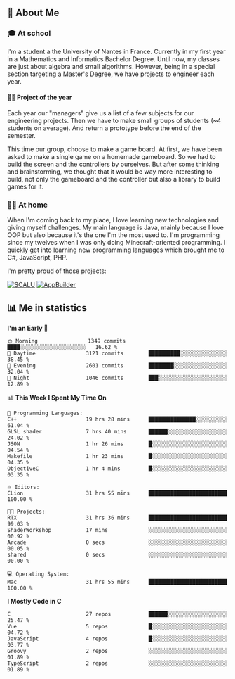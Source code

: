 ## 👀 About Me

### 🎓 At school

I'm a student a the University of Nantes in France. Currently in my first year in a Mathematics and Informatics Bachelor Degree. Until now, my classes are just about algebra and small algorithms. However, being in a special section targeting a Master's Degree, we have projects to engineer each year. 

#### 🔧🔬 Project of the year

Each year our "managers" give us a list of a few subjects for our engineering projects. Then we have to make small groups of students (~4 students on average). And return a prototype before the end of the semester.

This time our group, choose to make a game board. At first, we have been asked to make a single game on a homemade gameboard. So we had to build the screen and the controllers by ourselves. 
But after some thinking and brainstorming, we thought that it would be way more interesting to build, not only the gameboard and the controller but also a library to build games for it.

### 👨‍💻 At home

When I'm coming back to my place, I love learning new technologies and giving myself challenges. My main language is Java, mainly because I love OOP but also because it's the one I'm the most used to. I'm programming since my twelves when I was only doing Minecraft-oriented programming.  I quickly get into learning new programming languages which brought me to C#, JavaScript, PHP. 

I'm pretty proud of those projects:

[![SCALU](https://github-readme-stats.vercel.app/api/pin?username=renardfute&repo=SCALU)](https://github.com/renardfute/scalu)
[![AppBuilder](https://github-readme-stats.vercel.app/api/pin?username=pulsedev2&repo=AppBuilder)](https://github.com/pulsedev2/AppBuilder)

## 📊 Me in statistics
<!--START_SECTION:waka-->
**I'm an Early 🐤** 

```text
🌞 Morning                1349 commits        ████░░░░░░░░░░░░░░░░░░░░░   16.62 % 
🌆 Daytime                3121 commits        ██████████░░░░░░░░░░░░░░░   38.45 % 
🌃 Evening                2601 commits        ████████░░░░░░░░░░░░░░░░░   32.04 % 
🌙 Night                  1046 commits        ███░░░░░░░░░░░░░░░░░░░░░░   12.89 % 
```


📊 **This Week I Spent My Time On** 

```text
💬 Programming Languages: 
C++                      19 hrs 28 mins      ███████████████░░░░░░░░░░   61.04 % 
GLSL shader              7 hrs 40 mins       ██████░░░░░░░░░░░░░░░░░░░   24.02 % 
JSON                     1 hr 26 mins        █░░░░░░░░░░░░░░░░░░░░░░░░   04.54 % 
Makefile                 1 hr 23 mins        █░░░░░░░░░░░░░░░░░░░░░░░░   04.35 % 
ObjectiveC               1 hr 4 mins         █░░░░░░░░░░░░░░░░░░░░░░░░   03.35 % 

🔥 Editors: 
CLion                    31 hrs 55 mins      █████████████████████████   100.00 % 

🐱‍💻 Projects: 
RTX                      31 hrs 36 mins      █████████████████████████   99.03 % 
ShaderWorkshop           17 mins             ░░░░░░░░░░░░░░░░░░░░░░░░░   00.92 % 
Arcade                   0 secs              ░░░░░░░░░░░░░░░░░░░░░░░░░   00.05 % 
shared                   0 secs              ░░░░░░░░░░░░░░░░░░░░░░░░░   00.00 % 

💻 Operating System: 
Mac                      31 hrs 55 mins      █████████████████████████   100.00 % 
```

**I Mostly Code in C** 

```text
C                        27 repos            ██████░░░░░░░░░░░░░░░░░░░   25.47 % 
Vue                      5 repos             █░░░░░░░░░░░░░░░░░░░░░░░░   04.72 % 
JavaScript               4 repos             █░░░░░░░░░░░░░░░░░░░░░░░░   03.77 % 
Groovy                   2 repos             ░░░░░░░░░░░░░░░░░░░░░░░░░   01.89 % 
TypeScript               2 repos             ░░░░░░░░░░░░░░░░░░░░░░░░░   01.89 % 
```




<!--END_SECTION:waka-->
